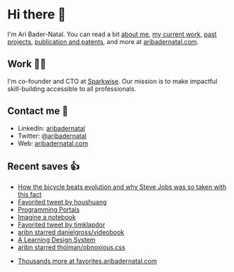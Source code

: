 # Hi there  👋

I'm Ari Bader-Natal. You can read a bit [about me](https://aribadernatal.com), [my current work](https://aribadernatal.com/projects/Sparkwise/), [past projects](https://aribadernatal.com/projects/), [publication and patents](https://aribadernatal.com/publications), and more at [aribadernatal.com](https://aribadernatal.com).

## Work  👨‍💻

I'm co-founder and CTO at [Sparkwise](https://sparkwise.co). Our mission is to make impactful skill-building accessible to all professionals.

## Contact me  💬 

- LinkedIn: [aribadernatal](https://linkedin.com/in/aribadernatal)
- Twitter: [@aribadernatal](https://twitter.com/aribadernatal)
- Web: [aribadernatal.com](https://aribadernatal.com)

## Recent saves  👍

<!--START_SECTION:feed-->
* [How the bicycle beats evolution and why Steve Jobs was so taken with this fact](https:&#x2F;&#x2F;favorites.aribadernatal.com&#x2F;pocket-favorites&#x2F;2022&#x2F;10&#x2F;how-the-bicycle-beats-evolution-and-why-steve-jobs-was-so-taken-with-this-fact&#x2F;)
* [Favorited tweet by houshuang](https:&#x2F;&#x2F;favorites.aribadernatal.com&#x2F;twitter-favorites&#x2F;2022&#x2F;10&#x2F;favorited-tweet-by-houshuang-10&#x2F;)
* [Programming Portals](https:&#x2F;&#x2F;favorites.aribadernatal.com&#x2F;pocket-favorites&#x2F;2022&#x2F;10&#x2F;programming-portals&#x2F;)
* [Imagine a notebook](https:&#x2F;&#x2F;favorites.aribadernatal.com&#x2F;pocket-favorites&#x2F;2022&#x2F;10&#x2F;imagine-a-notebook&#x2F;)
* [Favorited tweet by timklapdor](https:&#x2F;&#x2F;favorites.aribadernatal.com&#x2F;twitter-favorites&#x2F;2022&#x2F;10&#x2F;favorited-tweet-by-timklapdor-4&#x2F;)
* [aribn starred danielgross&#x2F;videobook](https:&#x2F;&#x2F;favorites.aribadernatal.com&#x2F;github-favorites&#x2F;2022&#x2F;10&#x2F;aribn-starred-danielgross-videobook&#x2F;)
* [A Learning Design System](https:&#x2F;&#x2F;favorites.aribadernatal.com&#x2F;pocket-favorites&#x2F;2022&#x2F;10&#x2F;a-learning-design-system&#x2F;)
* [aribn starred tholman&#x2F;obnoxious.css](https:&#x2F;&#x2F;favorites.aribadernatal.com&#x2F;github-favorites&#x2F;2022&#x2F;10&#x2F;aribn-starred-tholman-obnoxious-css&#x2F;)
<!--END_SECTION:feed-->
* [Thousands more at favorites.aribadernatal.com](https://favorites.aribadernatal.com)
